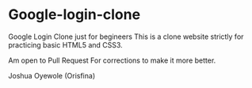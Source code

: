 # Google-login-clone
Google Login Clone just  for begineers
This is a clone website strictly for practicing basic HTML5 and CSS3.

Am open to Pull Request For corrections to make it more better.

Joshua Oyewole (Orisfina)
